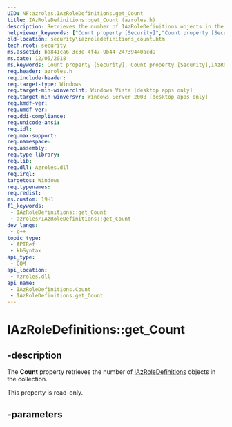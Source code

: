 ```yaml
---
UID: NF:azroles.IAzRoleDefinitions.get_Count
title: IAzRoleDefinitions::get_Count (azroles.h)
description: Retrieves the number of IAzRoleDefinitions objects in the collection.
helpviewer_keywords: ["Count property [Security]","Count property [Security]","IAzRoleDefinitions interface","IAzRoleDefinitions interface [Security]","Count property","IAzRoleDefinitions.Count","IAzRoleDefinitions.get_Count","IAzRoleDefinitions::Count","IAzRoleDefinitions::get_Count","azroles/IAzRoleDefinitions::Count","azroles/IAzRoleDefinitions::get_Count","get_Count","security.iazroledefinitions_count"]
old-location: security\iazroledefinitions_count.htm
tech.root: security
ms.assetid: ba841ca6-3c3e-4f47-9b44-24739440acd9
ms.date: 12/05/2018
ms.keywords: Count property [Security], Count property [Security],IAzRoleDefinitions interface, IAzRoleDefinitions interface [Security],Count property, IAzRoleDefinitions.Count, IAzRoleDefinitions.get_Count, IAzRoleDefinitions::Count, IAzRoleDefinitions::get_Count, azroles/IAzRoleDefinitions::Count, azroles/IAzRoleDefinitions::get_Count, get_Count, security.iazroledefinitions_count
req.header: azroles.h
req.include-header: 
req.target-type: Windows
req.target-min-winverclnt: Windows Vista [desktop apps only]
req.target-min-winversvr: Windows Server 2008 [desktop apps only]
req.kmdf-ver: 
req.umdf-ver: 
req.ddi-compliance: 
req.unicode-ansi: 
req.idl: 
req.max-support: 
req.namespace: 
req.assembly: 
req.type-library: 
req.lib: 
req.dll: Azroles.dll
req.irql: 
targetos: Windows
req.typenames: 
req.redist: 
ms.custom: 19H1
f1_keywords:
 - IAzRoleDefinitions::get_Count
 - azroles/IAzRoleDefinitions::get_Count
dev_langs:
 - c++
topic_type:
 - APIRef
 - kbSyntax
api_type:
 - COM
api_location:
 - Azroles.dll
api_name:
 - IAzRoleDefinitions.Count
 - IAzRoleDefinitions.get_Count
---
```


# IAzRoleDefinitions::get_Count


## -description

The <b>Count</b> property retrieves the number of <a href="https://docs.microsoft.com/windows/desktop/api/azroles/nn-azroles-iazroledefinitions">IAzRoleDefinitions</a> objects in the collection.

This property is read-only.

## -parameters

